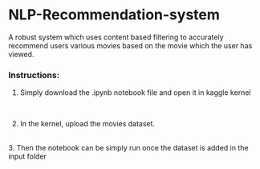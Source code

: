 # NLP-Recommendation-system
A robust system which uses content based filtering to accurately recommend users various movies based on the movie which the user has viewed. 

### Instructions:
1. Simply download the .ipynb notebook file and open it in kaggle kernel
<br>

2. In the kernel, upload the movies dataset.

<br>
3. Then the notebook can be simply run once the dataset is added in the input folder
